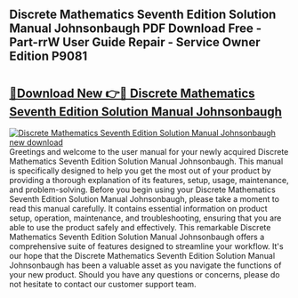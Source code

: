 ## Discrete Mathematics Seventh Edition Solution Manual Johnsonbaugh PDF Download Free - Part-rrW User Guide Repair - Service Owner Edition P9081

# <h2><a href="http://bc82960.oget.top/?id=Discrete+Mathematics+Seventh+Edition+Solution+Manual+Johnsonbaugh">🔗Download New 👉🔴 Discrete Mathematics Seventh Edition Solution Manual Johnsonbaugh</a></h2>

[![Discrete Mathematics Seventh Edition Solution Manual Johnsonbaugh new download](https://i.imgur.com/5g1atiW.png)](http://bc82960.oget.top/?id=Discrete+Mathematics+Seventh+Edition+Solution+Manual+Johnsonbaugh)
Greetings and welcome to the user manual for your newly acquired Discrete Mathematics Seventh Edition Solution Manual Johnsonbaugh. This manual is specifically designed to help you get the most out of your product by providing a thorough explanation of its features, setup, usage, maintenance, and problem-solving. Before you begin using your Discrete Mathematics Seventh Edition Solution Manual Johnsonbaugh, please take a moment to read this manual carefully. It contains essential information on product setup, operation, maintenance, and troubleshooting, ensuring that you are able to use the product safely and effectively. This remarkable Discrete Mathematics Seventh Edition Solution Manual Johnsonbaugh offers a comprehensive suite of features designed to streamline your workflow. It's our hope that the Discrete Mathematics Seventh Edition Solution Manual Johnsonbaugh has been a valuable asset as you navigate the functions of your new product. Should you have any questions or concerns, please do not hesitate to contact our customer support team.
